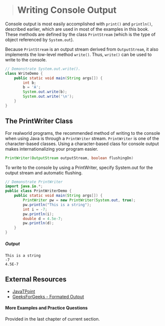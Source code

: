 ># Writing Console Output

Console output is most easily accomplished with `print()` and `println()`, described earlier, which are used in most of the examples in this book. These methods are defined by the class `PrintStream` (which is the type of object referenced by `System.out`).

Because `PrintStream` is an output stream derived from `OutputStream`, it also implements the low-level method `write()`. Thus, `write()` can be used to write to the console.

```java
// Demonstrate System.out.write().
class WriteDemo {
    public static void main(String args[]) {
        int b;
        b = 'A';
        System.out.write(b);
        System.out.write('\n');
    }
}
```

## The PrintWriter Class

For realworld programs, the recommended method of writing to the console when using Java is through a `PrintWriter` stream. `PrintWriter` is one of the character-based classes. Using a character-based class for console output makes internationalizing your program easier.

```java
PrintWriter(OutputStream outputStream, boolean flushingOn)
```

To write to the console by using a PrintWriter, specify System.out for the output stream and automatic flushing.

```java
// Demonstrate PrintWriter
import java.io.*;
public class PrintWriterDemo {
    public static void main(String args[]) {
        PrintWriter pw = new PrintWriter(System.out, true);
        pw.println("This is a string");
        int i = -7;
        pw.println(i);
        double d = 4.5e-7;
        pw.println(d);
    }
}
```
##### Output

    This is a string
    -7
    4.5E-7

## External Resources

* [JavaTPoint](https://www.javatpoint.com/java-printwriter-class)
* [GeeksForGeeks - Formated Output](https://www.geeksforgeeks.org/formatted-output-in-java/)

#### More Examples and Practice Questions

Provided in the last chapter of current section.